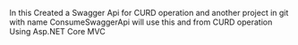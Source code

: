 In this Created  a Swagger Api for CURD operation and another project in git with name ConsumeSwaggerApi will use this and from CURD operation Using Asp.NET Core MVC
